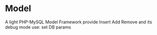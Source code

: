 # Model
A light PHP-MySQL Model Framework provide Insert Add Remove and its debug mode
use:
set DB params
